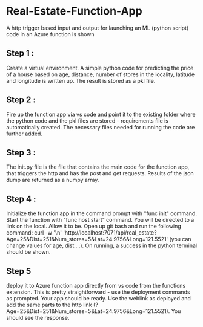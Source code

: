 # Real-Estate-Function-App

A http trigger based input and output for launching an ML (python script) code in an Azure function is shown 

## Step 1 :
Create a virtual environment. A simple python code for predicting the price of a house based on age, distance, number of stores in the locality, latitude and longitude is written up. The result is stored as a pkl file. 

## Step 2 :
Fire up the function app via vs code and point it to the existing folder where the python code and the pkl files are stored - requirements file is automatically created. The necessary files needed for running the code are further added. 

## Step 3 :
The init.py file is the file that contains the main code for the function app, that triggers the http and has the post and get requests. Results of the json dump are returned as a numpy array. 

## Step 4 :
Initialize the function app in the command prompt with "func init" command. 
Start the function with "func host start" command. 
You will be directed to a link on the local. Allow it to be. Open up git bash and run the following command: curl -w '\n' 'http://localhost:7071/api/real_estate?Age=25&Dist=251&Num_stores=5&Lat=24.9756&Long=121.5521'   (you can change values for age, dist....). On running, a success in the python terminal should be shown. 

## Step 5 
deploy it to Azure function app directly from vs code from the functions extension. This is pretty straightforward - use the deployment commands as prompted. Your app should be ready. Use the weblink as deployed and add the same parts to the http link (?Age=25&Dist=251&Num_stores=5&Lat=24.9756&Long=121.5521). You should see the response. 
